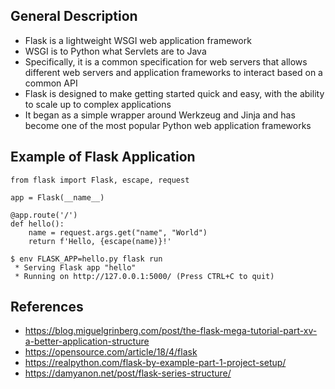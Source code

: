 ## General Description
- Flask is a lightweight WSGI web application framework
- WSGI is to Python what Servlets are to Java
- Specifically, it is a common specification for web servers that allows different web servers and application frameworks to interact based on a common API
- Flask is designed to make getting started quick and easy, with the ability to scale up to complex applications
- It began as a simple wrapper around Werkzeug and Jinja and has become one of the most popular Python web application frameworks

## Example of Flask Application
```
from flask import Flask, escape, request

app = Flask(__name__)

@app.route('/')
def hello():
    name = request.args.get("name", "World")
    return f'Hello, {escape(name)}!'
```
```
$ env FLASK_APP=hello.py flask run
 * Serving Flask app "hello"
 * Running on http://127.0.0.1:5000/ (Press CTRL+C to quit)
```

## References
- https://blog.miguelgrinberg.com/post/the-flask-mega-tutorial-part-xv-a-better-application-structure
- https://opensource.com/article/18/4/flask
- https://realpython.com/flask-by-example-part-1-project-setup/
- https://damyanon.net/post/flask-series-structure/
